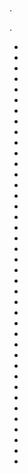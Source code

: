 # 

.

 [](https://compatibility.jeedom.com/index.php?v=d&p=home&search=&plugin=openzwave)  [](https://doc.jeedom.com/es_ES/plugins/automation%20protocol/openzwave/) .

- [](aeotec.keyfob_-_Telecommande.md)
- [](aeotec.keyfob_Gen5_-_Telecommande.md)
- [](aeotec.minimote_-_Telecommande.md)
- [](aeotec.panic_button_-_Telecommande.md)
- [](aeotec.zw062_garage_door_controller.md)
- [](dlink.dchz110_-_3en1_Ouverture.md)
- [](duwi.05436_-_Volets.md)
- [](everspring.AD147-6_-_Miniplug_Dimmer.md)
- [](smart_Home_by_Everspring.AD146-0_-_In_Wall_Dimmer.md)
- [](smart_Home_by_Everspring.AN179-0_-_In_Wall_On-Off.md)
- [](fibaro.fgd211_-_Dimmer.md)
- [](fibaro.fgd212_-_Dimmer2.md)
- [](fibaro.fgfs101_-_FloodSensors.md)
- [](fibaro.fgk101_-_Ouverture.md)
- [](fibaro.fgms001ZW5_-_Motion.md)
- [](fibaro.fgms001_-_Motion.md)
- [](fibaro.fgr222_-_Volets.md)
- [](fibaro.fgrgb101_-_RGVBControler.md)
- [](fibaro.fgrm222_-_Volets.md)
- [](fibaro.fgsd102_-_Fumees.md)
- [](fibaro.fgwpe101_-_Wall_Plug.md)
- [](greenwave.Powernode1_-_Prise.md)
- [](greenwave.powernode_-_Multiprise.md)
- [](mco.MH-S412_Double_-_Interrupteur.md)
- [](nodon.Soft_-_Remote_-_Telecommande.md)
- [](nodon.octan_-_Remote_-_Telecommande.md)
- [](nodon.smartplug_-_Prise.md)
- [](nodon.wall_-_Switch_-_Interrupteur.md)
- [](philio.psp01_-_Multicapteurs.md)
- [](philio.psr04_-_Smart_Color_Button.md)
- [](philio.pst02a_-_4_en_1.md)
- [](philio.pst02c_-_3_en_1_Ouverture.md)
- [](polycontrol.danalock-v2_-_Serrure.md)
- [](polycontrol.polylock_-_Serrure.md)
- [](secure.ses302_-_Temperature.md)
- [](secure.ses303_-_Temperature_Humidite.md)
- [](secure.sir321_-_Timer.md)
- [](secure.srt323_-_Thermostat.md)
- [](swiid.inter_-_Interrupteur_Cordon.md)
- [](zipato.minikeypad_-_Clavier_Rfid.md)
